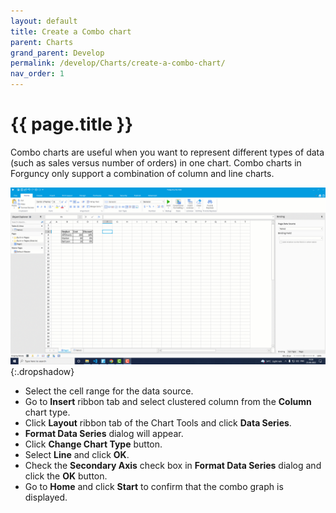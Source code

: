 ```yaml
---
layout: default
title: Create a Combo chart
parent: Charts
grand_parent: Develop
permalink: /develop/Charts/create-a-combo-chart/
nav_order: 1
---
```


# {{ page.title }}

Combo charts are useful when you want to represent different types of data (such as sales versus number of orders) in one chart. Combo charts in Forguncy only support a combination of column and line charts.

![combo-chart](/assets/images/product-images/combo-chart.gif)
{:.dropshadow}

- Select the cell range for the data source.
- Go to **Insert** ribbon tab and select clustered column from the **Column** chart type.
- Click **Layout** ribbon tab of the Chart Tools and click **Data Series**.
- **Format Data Series** dialog will appear.
- Click **Change Chart Type** button. 
- Select **Line** and click **OK**.
- Check the **Secondary Axis** check box in **Format Data Series** dialog and click the **OK** button.
- Go to **Home** and click **Start** to confirm that the combo graph is displayed.